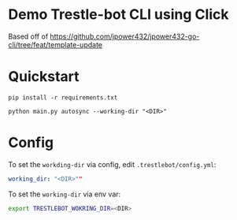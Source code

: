 # Demo Trestle-bot CLI using Click


Based off of https://github.com/jpower432/jpower432-go-cli/tree/feat/template-update

# Quickstart

```
pip install -r requirements.txt

python main.py autosync --working-dir "<DIR>"
```

# Config

To set the `workding-dir` via config, edit `.trestlebot/config.yml`:

``` yaml
working_dir: "<DIR>""
```

To set the `working-dir` via env var:

``` bash
export TRESTLEBOT_WOKRING_DIR=<DIR>
```
